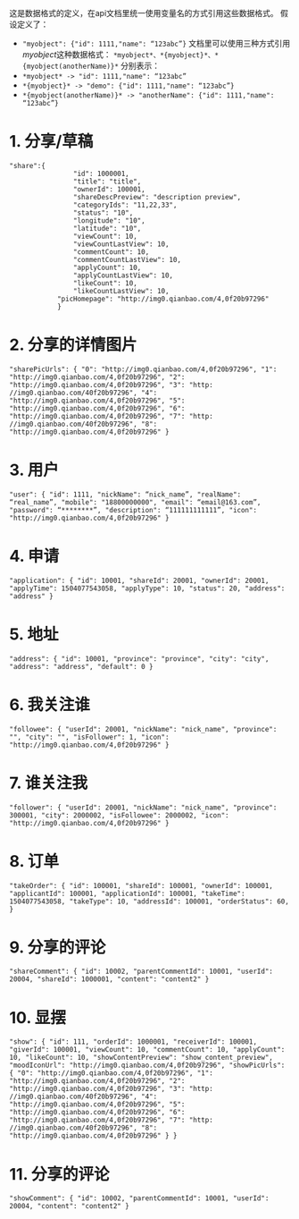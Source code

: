 这是数据格式的定义，在api文档里统一使用变量名的方式引用这些数据格式。
假设定义了：
 - `"myobject": {"id": 1111,"name": “123abc”}`
文档里可以使用三种方式引用*myobject*这种数据格式：
`*myobject*、*{myobject}*、*{myobject(anotherName)}*`
分别表示：
 - `*myobject* -> "id": 1111,"name": “123abc”`
 - `*{myobject}* -> "demo": {"id": 1111,"name": “123abc”}`
 - `*{myobject(anotherName)}* -> "anotherName": {"id": 1111,"name": “123abc”}`

# 1. 分享/草稿
```
"share":{
                "id": 1000001,
                "title": "title",
                "ownerId": 100001,
                "shareDescPreview": "description preview",
                "categoryIds": "11,22,33",
                "status": "10",
                "longitude": "10",
                "latitude": "10",
                "viewCount": 10,
                "viewCountLastView": 10,
                "commentCount": 10,
                "commentCountLastView": 10,
                "applyCount": 10,
                "applyCountLastView": 10,
                "likeCount": 10,
                "likeCountLastView": 10,
	        "picHomepage": "http://img0.qianbao.com/4,0f20b97296"
            }
```

# 2. 分享的详情图片
`"sharePicUrls": {
            "0": "http://img0.qianbao.com/4,0f20b97296",
            "1": "http://img0.qianbao.com/4,0f20b97296",
            "2": "http://img0.qianbao.com/4,0f20b97296",
            "3": "http: //img0.qianbao.com/40f20b97296",
            "4": "http://img0.qianbao.com/4,0f20b97296",
            "5": "http://img0.qianbao.com/4,0f20b97296",
            "6": "http://img0.qianbao.com/4,0f20b97296",
            "7": "http: //img0.qianbao.com/40f20b97296",
            "8": "http://img0.qianbao.com/4,0f20b97296"
        }`

# 3. 用户
`"user": {
        "id": 1111,
        "nickName": “nick_name”,
        "realName": “real_name”,
        "mobile": "18800000000",
        "email": “email@163.com”,
        "password": “********”,
        "description": “111111111111”,
        "icon": "http://img0.qianbao.com/4,0f20b97296"
    }`

# 4. 申请
`"application": {
                "id": 10001,
                "shareId": 20001,
                "ownerId": 20001,
                "applyTime": 1504077543058,
                "applyType": 10,
                "status": 20,
                "address": "address"
            }`

# 5. 地址
`"address": {
                "id": 10001,
                "province": "province",
                "city": "city",
                "address": "address",
                "default": 0
            }`

# 6. 我关注谁
`"followee": {
                "userId": 20001,
                "nickName": "nick_name",
                "province": "",
                "city": "",
                "isFollower": 1,
                "icon": "http://img0.qianbao.com/4,0f20b97296"
            }`

# 7. 谁关注我
`"follower": {
                "userId": 20001,
                "nickName": "nick_name",
                "province": 300001,
                "city": 2000002,
                "isFollowee": 2000002,
                "icon": "http://img0.qianbao.com/4,0f20b97296"
            }`

# 8. 订单
`"takeOrder": {
                "id": 100001,
                "shareId": 100001,
                "ownerId": 100001,
                "applicantId": 100001,
                "applicationId": 100001,
                "takeTime": 1504077543058,
                "takeType": 10,
                "addressId": 100001,
                "orderStatus": 60,
            }`

# 9. 分享的评论
`"shareComment": {
                "id": 10002,
                "parentCommentId": 10001,
                "userId": 20004,
                "shareId": 1000001,
                "content": "content2"
            }`

# 10. 显摆
`"show": {
        "id": 111,
        "orderId": 1000001,
        "receiverId": 100001,
        "giverId": 100001,
        "viewCount": 10,
        "commentCount": 10,
        "applyCount": 10,
        "likeCount": 10,
        "showContentPreview": "show_content_preview",
        "moodIconUrl": "http://img0.qianbao.com/4,0f20b97296",
        "showPicUrls": {
            "0": "http://img0.qianbao.com/4,0f20b97296",
            "1": "http://img0.qianbao.com/4,0f20b97296",
            "2": "http://img0.qianbao.com/4,0f20b97296",
            "3": "http: //img0.qianbao.com/40f20b97296",
            "4": "http://img0.qianbao.com/4,0f20b97296",
            "5": "http://img0.qianbao.com/4,0f20b97296",
            "6": "http://img0.qianbao.com/4,0f20b97296",
            "7": "http: //img0.qianbao.com/40f20b97296",
            "8": "http://img0.qianbao.com/4,0f20b97296"
        }
    }`

# 11. 分享的评论
`"showComment": {
                "id": 10002,
                "parentCommentId": 10001,
                "userId": 20004,
                "content": "content2"
            }`